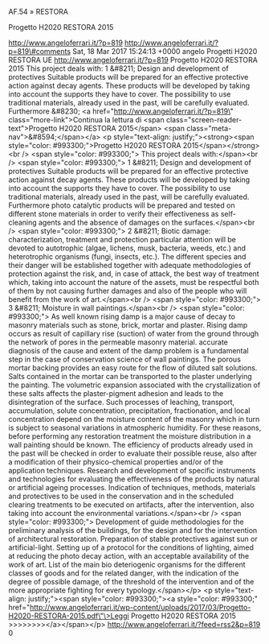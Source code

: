 AF.54 » RESTORA

Progetto H2020 RESTORA 2015

http://www.angeloferrari.it/?p=819 http://www.angeloferrari.it/?p=819\#comments Sat, 18 Mar 2017 15:24:13 +0000 angelo Progetti H2020 RESTORA UE http://www.angeloferrari.it/?p=819 Progetto H2020 RESTORA 2015 This project deals with: 1 &\#8211; Design and development of protectives Suitable products will be prepared for an effective protective action against decay agents. These products will be developed by taking into account the supports they have to cover. The possibility to use traditional materials, already used in the past, will be carefully evaluated. Furthermore &\#8230; \<a href=\"http://www.angeloferrari.it/?p=819\" class=\"more-link\"\>Continua la lettura di \<span class=\"screen-reader-text\"\>Progetto H2020 RESTORA 2015\</span\> \<span class=\"meta-nav\"\>&\#8594;\</span\>\</a\> \<p style=\"text-align: justify;\"\>\<strong\>\<span style=\"color: \#993300;\"\>Progetto H2020 RESTORA 2015\</span\>\</strong\>\<br /\> \<span style=\"color: \#993300;\"\> This project deals with:\</span\>\<br /\> \<span style=\"color: \#993300;\"\> 1 &\#8211; Design and development of protectives Suitable products will be prepared for an effective protective action against decay agents. These products will be developed by taking into account the supports they have to cover. The possibility to use traditional materials, already used in the past, will be carefully evaluated. Furthermore photo catalytic products will be prepared and tested on different stone materials in order to verify their effectiveness as self-cleaning agents and the absence of damages on the surfaces.\</span\>\<br /\> \<span style=\"color: \#993300;\"\> 2 &\#8211; Biotic damage: characterization, treatment and protection particular attention will be devoted to autotrophic (algae, lichens, musk, bacteria, weeds, etc.) and heterotrophic organisms (fungi, insects, etc.). The different species and their danger will be established together with adequate methodologies of protection against the risk, and, in case of attack, the best way of treatment which, taking into account the nature of the assets, must be respectful both of them by not causing further damages and also of the people who will benefit from the work of art.\</span\>\<br /\> \<span style=\"color: \#993300;\"\> 3 &\#8211; Moisture in wall paintings.\</span\>\<br /\> \<span style=\"color: \#993300;\"\> As well known rising damp is a major cause of decay to masonry materials such as stone, brick, mortar and plaster. Rising damp occurs as result of capillary rise (suction) of water from the ground through the network of pores in the permeable masonry material.  accurate diagnosis of the cause and extent of the damp problem is a fundamental step in the case of conservation science of wall paintings. The porous mortar backing provides an easy route for the flow of diluted salt solutions. Salts contained in the mortar can be transported to the plaster underlying the painting. The volumetric expansion associated with the crystallization of these salts affects the plaster-pigment adhesion and leads to the disintegration of the surface. Such processes of leaching, transport, accumulation, solute concentration, precipitation, fractionation, and local concentration depend on the moisture content of the masonry which in turn is subject to seasonal variations in atmospheric humidity. For these reasons, before performing any restoration treatment the moisture distribution in a wall painting should be known. The efficiency of products already used in the past will be checked in order to evaluate their possible reuse, also after a  modification of their physico-chemical properties and/or of the application techniques. Research and development of specific instruments and technologies for evaluating the effectiveness of the products by natural or artificial ageing processes. Indication of techniques, methods, materials and protectives to be used in the conservation and in the scheduled clearing treatments to be executed on artifacts, after the intervention, also taking into account the environmental variations.\</span\>\<br /\> \<span style=\"color: \#993300;\"\> Development of guide methodologies for the preliminary analysis of the buildings, for the design and for the intervention of architectural restoration. Preparation of stable protectives against sun or artificial-light. Setting up of a protocol for the conditions of lighting, aimed at reducing the photo decay action, with an acceptable availability of the work of art. List of the main bio deteriogenic organisms for the different classes of goods and for the related danger, with the indication of the degree of possible damage, of the threshold of the intervention and of the more appropriate fighting for every typology.\</span\>\</p\> \<p style=\"text-align: justify;\"\>\<span style=\"color: \#993300;\"\>\<a style=\"color: \#993300;\" href=\"http://www.angeloferrari.it/wp-content/uploads/2017/03/Progetto-H2020-RESTORA-2015.pdf\"\>Leggi Progetto H2020 RESTORA 2015 &gt;&gt;&gt;&gt;&gt;&gt;&gt;&gt;\</a\>\</span\>\</p\> http://www.angeloferrari.it/?feed=rss2&p=819 0

